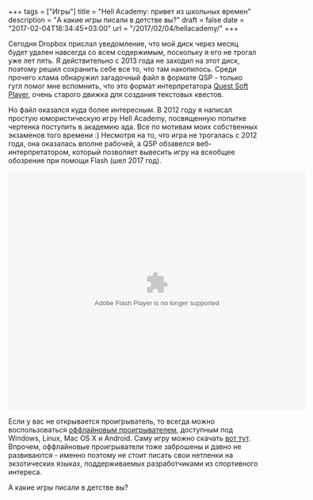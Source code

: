 +++
tags = ["Игры"]
title = "Hell Academy: привет из школьных времен"
description = "А какие игры писали в детстве вы?"
draft = false
date = "2017-02-04T18:34:45+03:00"
url = "/2017/02/04/hellacademy/"
+++

Сегодня Dropbox прислал уведомление, что мой диск через месяц будет удален навсегда со всем содержимым, поскольку я его не трогал уже лет пять. Я действительно с 2013 года не заходил на этот диск, поэтому решил сохранить себе все то, что там накопилось. Среди прочего хлама обнаружил загадочный файл в формате QSP - только гугл помог мне вспомнить, что это формат интерпретатора [Quest Soft Player](http://qsp.su/), очень старого движка для создания текстовых квестов.

Но файл оказался куда более интересным. В 2012 году я написал простую юмористическую игру Hell Academy, посвященную попытке чертенка поступить в академию ада. Все по мотивам моих собственных экзаменов того времени :) Несмотря на то, что игра не трогалась с 2012 года, она оказалась вполне рабочей, а QSP обзавелся веб-интерпретатором, который позволяет вывесить игру на всеобщее обозрение при помощи Flash (шел 2017 год).

<div align="center">
<object id="AeroQSP" width="600" height="480" codebase="http://fpdownload.macromedia.com/get/flashplayer/current/swflash.cab">
		<!-- <param name="movie" value="AeroQSP.swf" /> -->
		<param name="quality" value="high" />
		<param name="bgcolor" value="#000000" />
		<param name="allowScriptAccess" value="sameDomain" />
		<param name="allowFullScreen" value="true" />
		<embed src="/files/hellacademy/AeroQSP.swf?file=/files/hellacademy/hellacademy.aqsp" quality="high" bgcolor="#000000"
			width="600" height="480" name="AeroQSP" align="middle"
			play="true"
			loop="false"
			quality="high"
			allowScriptAccess="sameDomain"
			type="application/x-shockwave-flash"
			pluginspage="http://www.adobe.com/go/getflashplayer">
		</embed>
</object>
</div>

Если у вас не открывается проигрыватель, то всегда можно воспользоваться [оффлайновым проигрывателем](http://qsp.su/index.php?option=com_content&view=article&id=64), доступным под Windows, Linux, Mac OS X и Android. Саму игру можно скачать [вот тут](/files/hellacademy/hellacademy.qsp). Впрочем, оффлайновые проигрыватели тоже заброшены и давно не развиваются - именно поэтому не стоит писать свои нетленки на экзотических языках, поддерживаемых разработчиками из спортивного интереса.

А какие игры писали в детстве вы?